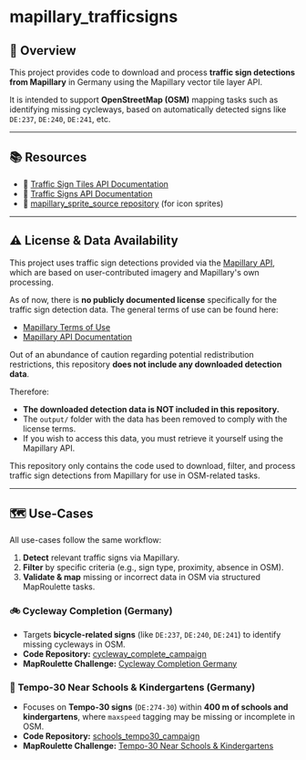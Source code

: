 # mapillary_trafficsigns

## 📖 Overview

This project provides code to download and process **traffic sign detections from Mapillary** in Germany using the Mapillary vector tile layer API.

It is intended to support **OpenStreetMap (OSM)** mapping tasks such as identifying missing cycleways, based on automatically detected signs like `DE:237`, `DE:240`, `DE:241`, etc.

---

## 📚 Resources

- 📄 [Traffic Sign Tiles API Documentation](https://www.mapillary.com/developer/api-documentation?locale=de_DE#traffic-sign-tiles)  
- 📄 [Traffic Signs API Documentation](https://www.mapillary.com/developer/api-documentation/traffic-signs?locale=de_DE)  
- 📄 [mapillary_sprite_source repository](https://github.com/mapillary/mapillary_sprite_source) (for icon sprites)

---

## ⚠️ License & Data Availability

This project uses traffic sign detections provided via the [Mapillary API](https://www.mapillary.com/developer/api-documentation/traffic-signs?locale=de_DE), which are based on user-contributed imagery and Mapillary's own processing.

As of now, there is **no publicly documented license** specifically for the traffic sign detection data. The general terms of use can be found here:

- [Mapillary Terms of Use](https://www.mapillary.com/legal/terms)
- [Mapillary API Documentation](https://www.mapillary.com/developer/api-documentation)

Out of an abundance of caution regarding potential redistribution restrictions, this repository **does not include any downloaded detection data**.

Therefore:

- **The downloaded detection data is NOT included in this repository.**
- The `output/` folder with the data has been removed to comply with the license terms.
- If you wish to access this data, you must retrieve it yourself using the Mapillary API.

This repository only contains the code used to download, filter, and process traffic sign detections from Mapillary for use in OSM-related tasks.

---

## 🗺️ Use-Cases

All use-cases follow the same workflow:

1. **Detect** relevant traffic signs via Mapillary.  
2. **Filter** by specific criteria (e.g., sign type, proximity, absence in OSM).  
3. **Validate & map** missing or incorrect data in OSM via structured MapRoulette tasks.  

### 🚲 Cycleway Completion (Germany)  

- Targets **bicycle-related signs** (like `DE:237`, `DE:240`, `DE:241`) to identify missing cycleways in OSM.  
- **Code Repository:** [cycleway_complete_campaign](https://github.com/vizsim/mapillary_trafficsigns/tree/main/use_cases/cycleway_complete_campaign)  
- **MapRoulette Challenge:** [Cycleway Completion Germany](https://maproulette.org/browse/challenges/52916)  

### 🚸 Tempo-30 Near Schools & Kindergartens (Germany)  

- Focuses on **Tempo-30 signs** (`DE:274-30`) within **400 m of schools and kindergartens**, where `maxspeed` tagging may be missing or incomplete in OSM.  
- **Code Repository:** [schools_tempo30_campaign](https://github.com/vizsim/mapillary_trafficsigns/tree/main/use_cases/schools_tempo30_campaign)  
- **MapRoulette Challenge:** [Tempo-30 Near Schools & Kindergartens](https://maproulette.org/browse/challenges/52985)  
